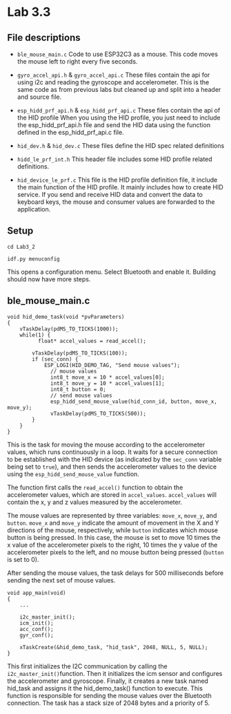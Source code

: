 # Lab 3.3

## File descriptions

* `ble_mouse_main.c`
Code to use ESP32C3 as a mouse. This code moves the mouse left to right every five seconds.

* `gyro_accel_api.h` & `gyro_accel_api.c`
These files contain the api for using i2c and reading the gyroscope and accelerometer. This is the same code as from previous labs but cleaned up and split into a header and source file.

* `esp_hidd_prf_api.h` & `esp_hidd_prf_api.c`
These files contain the api of the HID profile
When you using the HID profile, you just need to include the esp_hidd_prf_api.h file and send the HID data using the function defined in the esp_hidd_prf_api.c file.

* `hid_dev.h` & `hid_dev.c`
These files define the HID spec related definitions

* `hidd_le_prf_int.h`
This header file includes some HID profile related definitions.

* `hid_device_le_prf.c`
This file is the HID profile definition file, it include the main function of the HID profile.
It mainly includes how to create HID service. If you send and receive HID data and convert the data to keyboard keys,
the mouse and consumer values are forwarded to the application.

## Setup

```
cd Lab3_2
```
```
idf.py menuconfig
```
This opens a configuration menu. Select Bluetooth and enable it. Building should now have more steps.

## ble_mouse_main.c

```
void hid_demo_task(void *pvParameters)
{
    vTaskDelay(pdMS_TO_TICKS(1000));
    while(1) {
	      float* accel_values = read_accel();

        vTaskDelay(pdMS_TO_TICKS(100));
        if (sec_conn) {
            ESP_LOGI(HID_DEMO_TAG, "Send mouse values");
	          // mouse values
	          int8_t move_x = 10 * accel_values[0];
	          int8_t move_y = 10 * accel_values[1];
	          int8_t button = 0;
	          // send mouse values
	          esp_hidd_send_mouse_value(hid_conn_id, button, move_x, move_y);
	          vTaskDelay(pdMS_TO_TICKS(500));
        }
    }
}
```
This is the task for moving the mouse according to the accelerometer values, which runs continuously in a loop. It waits for a secure connection to be established with the HID device (as indicated by the `sec_conn` variable being set to `true`), and then sends the accelerometer values to the device using the `esp_hidd_send_mouse_value` function.

The function first calls the `read_accel()` function to obtain the accelerometer values, which are stored in `accel_values`. `accel_values` will contain the x, y and z values measured by the accelerometer.

The mouse values are represented by three variables: `move_x`, `move_y`, and `button`. `move_x` and `move_y` indicate the amount of movement in the X and Y directions of the mouse, respectively, while `button` indicates which mouse button is being pressed. In this case, the mouse is set to move 10 times the x value of the accelerometer pixels to the right, 10 times the y value of the accelerometer pixels to the left, and no mouse button being pressed (`button` is set to 0).

After sending the mouse values, the task delays for 500 milliseconds before sending the next set of mouse values. 

```
void app_main(void)
{
    ...

    i2c_master_init();
    icm_init();
    acc_conf();
    gyr_conf();

    xTaskCreate(&hid_demo_task, "hid_task", 2048, NULL, 5, NULL);
}
```
This first initializes the I2C communication by calling the `i2c_master_init()`function. Then it initializes the icm sensor and configures the accelerometer and gyroscope. Finally, it creates a new task named hid_task and assigns it the hid_demo_task() function to execute. This function is responsible for sending the mouse values over the Bluetooth connection. The task has a stack size of 2048 bytes and a priority of 5.
